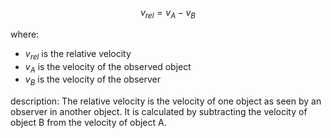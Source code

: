
$$v_{rel} = v_A - v_B$$

where:
- $v_{rel}$ is the relative velocity
- $v_A$ is the velocity of the observed object
- $v_B$ is the velocity of the observer

description:
	The relative velocity is the velocity of one object as seen by an observer in another object. It is calculated by subtracting the velocity of object B from the velocity of object A.

